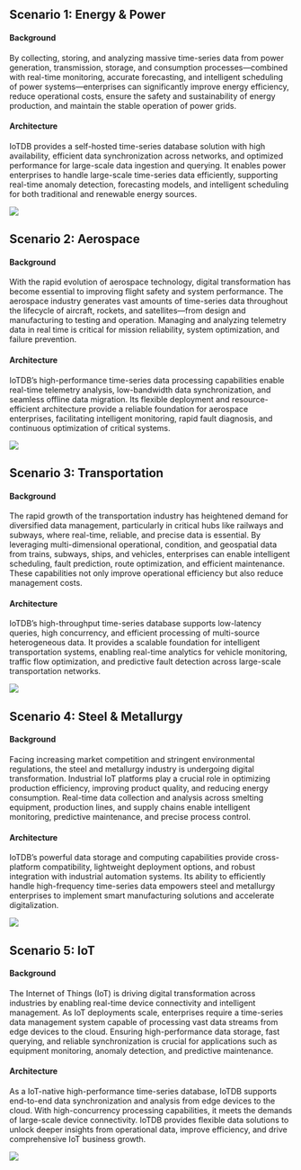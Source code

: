 <!--

    Licensed to the Apache Software Foundation (ASF) under one
    or more contributor license agreements.  See the NOTICE file
    distributed with this work for additional information
    regarding copyright ownership.  The ASF licenses this file
    to you under the Apache License, Version 2.0 (the
    "License"); you may not use this file except in compliance
    with the License.  You may obtain a copy of the License at
    
        http://www.apache.org/licenses/LICENSE-2.0
    
    Unless required by applicable law or agreed to in writing,
    software distributed under the License is distributed on an
    "AS IS" BASIS, WITHOUT WARRANTIES OR CONDITIONS OF ANY
    KIND, either express or implied.  See the License for the
    specific language governing permissions and limitations
    under the License.

-->

## Scenario 1: Energy & Power

#### **Background**

By collecting, storing, and analyzing massive time-series data from power generation, transmission, storage, and consumption processes—combined with real-time monitoring, accurate forecasting, and intelligent scheduling of power systems—enterprises can significantly improve energy efficiency, reduce operational costs, ensure the safety and sustainability of energy production, and maintain the stable operation of power grids.

#### **Architecture**

IoTDB provides a self-hosted time-series database solution with high availability, efficient data synchronization across networks, and optimized performance for large-scale data ingestion and querying. It enables power enterprises to handle large-scale time-series data efficiently, supporting real-time anomaly detection, forecasting models, and intelligent scheduling for both traditional and renewable energy sources.

![](/img/scenario-energy-en.png)

## Scenario 2: Aerospace

#### **Background**

With the rapid evolution of aerospace technology, digital transformation has become essential to improving flight safety and system performance. The aerospace industry generates vast amounts of time-series data throughout the lifecycle of aircraft, rockets, and satellites—from design and manufacturing to testing and operation. Managing and analyzing telemetry data in real time is critical for mission reliability, system optimization, and failure prevention.

#### **Architecture**

IoTDB’s high-performance time-series data processing capabilities enable real-time telemetry analysis, low-bandwidth data synchronization, and seamless offline data migration. Its flexible deployment and resource-efficient architecture provide a reliable foundation for aerospace enterprises, facilitating intelligent monitoring, rapid fault diagnosis, and continuous optimization of critical systems.

![](/img/scenario-aerospace-en.png)

## Scenario 3: Transportation

#### **Background**

The rapid growth of the transportation industry has heightened demand for diversified data management, particularly in critical hubs like railways and subways, where real-time, reliable, and precise data is essential. By leveraging multi-dimensional operational, condition, and geospatial data from trains, subways, ships, and vehicles, enterprises can enable intelligent scheduling, fault prediction, route optimization, and efficient maintenance. These capabilities not only improve operational efficiency but also reduce management costs.

#### **Architecture**

IoTDB’s high-throughput time-series database supports low-latency queries, high concurrency, and efficient processing of multi-source heterogeneous data. It provides a scalable foundation for intelligent transportation systems, enabling real-time analytics for vehicle monitoring, traffic flow optimization, and predictive fault detection across large-scale transportation networks.

![](/img/scenario-transportation-en.png)

## Scenario 4: Steel & Metallurgy

#### **Background**

Facing increasing market competition and stringent environmental regulations, the steel and metallurgy industry is undergoing digital transformation. Industrial IoT platforms play a crucial role in optimizing production efficiency, improving product quality, and reducing energy consumption. Real-time data collection and analysis across smelting equipment, production lines, and supply chains enable intelligent monitoring, predictive maintenance, and precise process control.

#### **Architecture**

IoTDB’s powerful data storage and computing capabilities provide cross-platform compatibility, lightweight deployment options, and robust integration with industrial automation systems. Its ability to efficiently handle high-frequency time-series data empowers steel and metallurgy enterprises to implement smart manufacturing solutions and accelerate digitalization.

![](/img/scenario-steel-en.png)

## Scenario 5: IoT

#### **Background**

The Internet of Things (IoT) is driving digital transformation across industries by enabling real-time device connectivity and intelligent management. As IoT deployments scale, enterprises require a time-series data management system capable of processing vast data streams from edge devices to the cloud. Ensuring high-performance data storage, fast querying, and reliable synchronization is crucial for applications such as equipment monitoring, anomaly detection, and predictive maintenance.

#### **Architecture**

As a IoT-native high-performance time-series database, IoTDB supports end-to-end data synchronization and analysis from edge devices to the cloud. With high-concurrency processing capabilities, it meets the demands of large-scale device connectivity. IoTDB provides flexible data solutions to unlock deeper insights from operational data, improve efficiency, and drive comprehensive IoT business growth.

![](/img/scenario-iot-en.png)